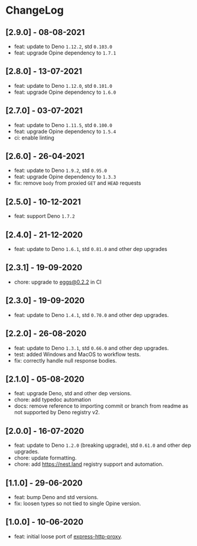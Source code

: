 # ChangeLog

## [2.9.0] - 08-08-2021

- feat: update to Deno `1.12.2`, std `0.103.0`
- feat: upgrade Opine dependency to `1.7.1`

## [2.8.0] - 13-07-2021

- feat: update to Deno `1.12.0`, std `0.101.0`
- feat: upgrade Opine dependency to `1.6.0`

## [2.7.0] - 03-07-2021

- feat: update to Deno `1.11.5`, std `0.100.0`
- feat: upgrade Opine dependency to `1.5.4`
- ci: enable linting

## [2.6.0] - 26-04-2021

- feat: update to Deno `1.9.2`, std `0.95.0`
- feat: upgrade Opine dependency to `1.3.3`
- fix: remove `body` from proxied `GET` and `HEAD` requests

## [2.5.0] - 10-12-2021

- feat: support Deno `1.7.2`

## [2.4.0] - 21-12-2020

- feat: update to Deno `1.6.1`, std `0.81.0` and other dep upgrades

## [2.3.1] - 19-09-2020

- chore: upgrade to eggs@0.2.2 in CI

## [2.3.0] - 19-09-2020

- feat: update to Deno `1.4.1`, std `0.70.0` and other dep upgrades.

## [2.2.0] - 26-08-2020

- feat: update to Deno `1.3.1`, std `0.66.0` and other dep upgrades.
- test: added Windows and MacOS to workflow tests.
- fix: correctly handle null response bodies.

## [2.1.0] - 05-08-2020

- feat: upgrade Deno, std and other dep versions.
- chore: add typedoc automation
- docs: remove reference to importing commit or branch from readme as not
  supported by Deno registry v2.

## [2.0.0] - 16-07-2020

- feat: update to Deno `1.2.0` (breaking upgrade), std `0.61.0` and other dep
  upgrades.
- chore: update formatting.
- chore: add <https://nest.land> registry support and automation.

## [1.1.0] - 29-06-2020

- feat: bump Deno and std versions.
- fix: loosen types so not tied to single Opine version.

## [1.0.0] - 10-06-2020

- feat: initial loose port of
  [express-http-proxy](https://github.com/villadora/express-http-proxy).
